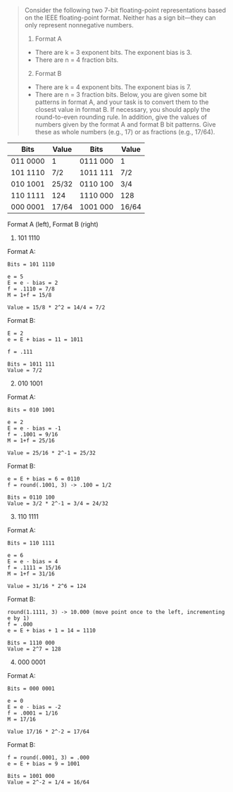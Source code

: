 > Consider the following two 7-bit floating-point representations based on the
IEEE floating-point format. Neither has a sign bit—they can only represent
nonnegative numbers.
> 1. Format A
>   - There are k = 3 exponent bits. The exponent bias is 3.
>   - There are n = 4 fraction bits.
> 2. Format B
>   - There are k = 4 exponent bits. The exponent bias is 7.
>   - There are n = 3 fraction bits.
> Below, you are given some bit patterns in format A, and your task is to
convert them to the closest value in format B. If necessary, you should apply
the round-to-even rounding rule. In addition, give the values of numbers given
by the format A and format B bit patterns. Give these as whole numbers
(e.g., 17) or as fractions (e.g., 17/64).

|     Bits |    Value |     Bits |    Value |
|----------|----------|----------|----------|
| 011 0000 |        1 | 0111 000 |        1 |
| 101 1110 |      7/2 | 1011 111 |      7/2 |
| 010 1001 |    25/32 | 0110 100 |      3/4 |
| 110 1111 |      124 | 1110 000 |      128 |
| 000 0001 |    17/64 | 1001 000 |    16/64 |
Format A (left), Format B (right)

1. 101 1110

Format A:
```
Bits = 101 1110

e = 5
E = e - bias = 2
f = .1110 = 7/8
M = 1+f = 15/8

Value = 15/8 * 2^2 = 14/4 = 7/2
```

Format B:
```
E = 2
e = E + bias = 11 = 1011

f = .111

Bits = 1011 111
Value = 7/2
```

2. 010 1001

Format A:
```
Bits = 010 1001

e = 2
E = e - bias = -1
f = .1001 = 9/16
M = 1+f = 25/16

Value = 25/16 * 2^-1 = 25/32
```

Format B:
```
e = E + bias = 6 = 0110
f = round(.1001, 3) -> .100 = 1/2

Bits = 0110 100
Value = 3/2 * 2^-1 = 3/4 = 24/32
```

3. 110 1111

Format A:
```
Bits = 110 1111

e = 6
E = e - bias = 4
f = .1111 = 15/16
M = 1+f = 31/16

Value = 31/16 * 2^6 = 124
```

Format B:
```
round(1.1111, 3) -> 10.000 (move point once to the left, incrementing e by 1)
f = .000
e = E + bias + 1 = 14 = 1110

Bits = 1110 000
Value = 2^7 = 128
```

4. 000 0001

Format A:
```
Bits = 000 0001

e = 0
E = e - bias = -2
f = .0001 = 1/16
M = 17/16

Value 17/16 * 2^-2 = 17/64
```

Format B:
```
f = round(.0001, 3) = .000
e = E + bias = 9 = 1001

Bits = 1001 000
Value = 2^-2 = 1/4 = 16/64
```
